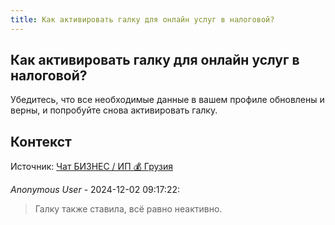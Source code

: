 ```yaml
---
title: Как активировать галку для онлайн услуг в налоговой?
---
```


## Как активировать галку для онлайн услуг в налоговой?

Убедитесь, что все необходимые данные в вашем профиле обновлены и верны, и попробуйте снова активировать галку.

## Контекст

Источник: [Чат БИЗНЕС / ИП 💰 Грузия](https://t.me/ip_ge)

_Anonymous User_ - 2024-12-02 09:17:22:

> Галку также ставила, всё равно неактивно.
